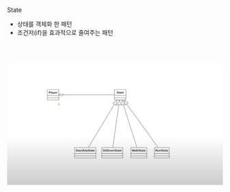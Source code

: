 State 

- 상태를 객체화 한 패턴
- 조건저(if)을 효과적으로 줄여주는 패턴


<br>
<br>

![statepatern](./statepattern.png "UML")